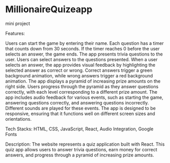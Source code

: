 # MillionaireQuizeapp
 mini project

 Features:

Users can start the game by entering their name.
Each question has a timer that counts down from 30 seconds. If the timer reaches 0 before the user selects an answer, the game ends.
The app presents trivia questions to the user. Users can select answers to the questions presented.
When a user selects an answer, the app provides visual feedback by highlighting the selected answer as correct or wrong. Correct answers trigger a green background animation, while wrong answers trigger a red background animation.
The app displays a pyramid of increasing prize amounts on the right side. Users progress through the pyramid as they answer questions correctly, with each level corresponding to a different prize amount.
The app includes audio feedback for various events, such as starting the game, answering questions correctly, and answering questions incorrectly. Different sounds are played for these events.
The app is designed to be responsive, ensuring that it functions well on different screen sizes and orientations.

Tech Stacks: HTML, CSS, JavaScript, React, Audio Integration, Google Fonts 

Description: The website represents a quiz application built with React. This quiz app allows users to answer trivia questions, earn money for correct answers, and progress through a pyramid of increasing prize amounts.

